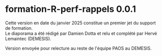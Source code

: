 # formation-R-perf-rappels 0.0.1

Cette version en date du janvier 2025 constitue un premier jet du support de formation.  
Le diaporama a été rédigé par Damien Dotta et relu et complété par Hervé Lemaintec (DEMESIS).

Version envoyée pour relecture au reste de l'équipe PAOS au DEMESIS.